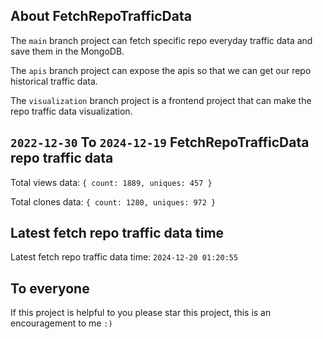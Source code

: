 ## About FetchRepoTrafficData

The `main` branch project can fetch specific repo everyday traffic data and save them in the MongoDB.

The `apis` branch project can expose the apis so that we can get our repo historical traffic data.

The `visualization` branch project is a frontend project that can make the repo traffic data visualization.

## `2022-12-30` To `2024-12-19` FetchRepoTrafficData repo traffic data

Total views data: `{ count: 1889, uniques: 457 }`

Total clones data: `{ count: 1280, uniques: 972 }`

## Latest fetch repo traffic data time

Latest fetch repo traffic data time: `2024-12-20 01:20:55`

## To everyone

If this project is helpful to you please star this project, this is an encouragement to me `:)`



